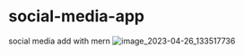 # social-media-app
social media add with mern
![image_2023-04-26_133517736](https://user-images.githubusercontent.com/131286715/234576197-73130bd4-59db-4007-8a7a-ab084c6bcf8d.png)
